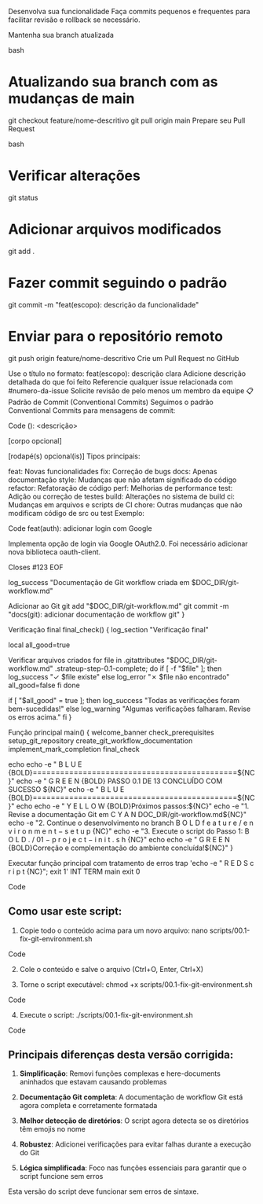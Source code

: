 Desenvolva sua funcionalidade Faça commits pequenos e frequentes para facilitar revisão e rollback se necessário.

Mantenha sua branch atualizada

bash
# Atualizando sua branch com as mudanças de main
git checkout feature/nome-descritivo
git pull origin main
Prepare seu Pull Request

bash
# Verificar alterações
git status

# Adicionar arquivos modificados
git add .

# Fazer commit seguindo o padrão
git commit -m "feat(escopo): descrição da funcionalidade"

# Enviar para o repositório remoto
git push origin feature/nome-descritivo
Crie um Pull Request no GitHub

Use o título no formato: feat(escopo): descrição clara
Adicione descrição detalhada do que foi feito
Referencie qualquer issue relacionada com #numero-da-issue
Solicite revisão de pelo menos um membro da equipe
📋 Padrão de Commit (Conventional Commits)
Seguimos o padrão Conventional Commits para mensagens de commit:

Code
<tipo>(<escopo opcional>): <descrição>

[corpo opcional]

[rodapé(s) opcional(is)]
Tipos principais:

feat: Novas funcionalidades
fix: Correção de bugs
docs: Apenas documentação
style: Mudanças que não afetam significado do código
refactor: Refatoração de código
perf: Melhorias de performance
test: Adição ou correção de testes
build: Alterações no sistema de build
ci: Mudanças em arquivos e scripts de CI
chore: Outras mudanças que não modificam código de src ou test
Exemplo:

Code
feat(auth): adicionar login com Google

Implementa opção de login via Google OAuth2.0.
Foi necessário adicionar nova biblioteca oauth-client.

Closes #123
EOF

log_success "Documentação de Git workflow criada em $DOC_DIR/git-workflow.md"

Adicionar ao Git
git add "$DOC_DIR/git-workflow.md" git commit -m "docs(git): adicionar documentação de workflow git" }

Verificação final
final_check() { log_section "Verificação final"

local all_good=true

Verificar arquivos criados
for file in .gitattributes "$DOC_DIR/git-workflow.md" .strateup-step-0.1-complete; do if [ -f "$file" ]; then log_success "✓ $file existe" else log_error "✗ $file não encontrado" all_good=false fi done

if [ "$all_good" = true ]; then log_success "Todas as verificações foram bem-sucedidas!" else log_warning "Algumas verificações falharam. Revise os erros acima." fi }

Função principal
main() { welcome_banner check_prerequisites setup_git_repository create_git_workflow_documentation implement_mark_completion final_check

echo echo -e "
B
L
U
E
{BOLD}=============================================${NC}" echo -e "
G
R
E
E
N
{BOLD} PASSO 0.1 DE 13 CONCLUÍDO COM SUCESSO ${NC}" echo -e "
B
L
U
E
{BOLD}=============================================${NC}" echo echo -e "
Y
E
L
L
O
W
{BOLD}Próximos passos:${NC}" echo -e "1. Revise a documentação Git em 
C
Y
A
N
DOC_DIR/git-workflow.md${NC}" echo -e "2. Continue o desenvolvimento no branch 
B
O
L
D
f
e
a
t
u
r
e
/
e
n
v
i
r
o
n
m
e
n
t
−
s
e
t
u
p
{NC}" echo -e "3. Execute o script do Passo 1: 
B
O
L
D
.
/
01
−
p
r
o
j
e
c
t
−
i
n
i
t
.
s
h
{NC}" echo echo -e "
G
R
E
E
N
{BOLD}Correção e complementação do ambiente concluída!${NC}" }

Executar função principal com tratamento de erros
trap 'echo -e "
R
E
D
S
c
r
i
p
t
{NC}"; exit 1' INT TERM main exit 0

Code

## Como usar este script:

1. Copie todo o conteúdo acima para um novo arquivo:
nano scripts/00.1-fix-git-environment.sh

Code

2. Cole o conteúdo e salve o arquivo (Ctrl+O, Enter, Ctrl+X)

3. Torne o script executável:
chmod +x scripts/00.1-fix-git-environment.sh

Code

4. Execute o script:
./scripts/00.1-fix-git-environment.sh

Code

## Principais diferenças desta versão corrigida:

1. **Simplificação**: Removi funções complexas e here-documents aninhados que estavam causando problemas

2. **Documentação Git completa**: A documentação de workflow Git está agora completa e corretamente formatada

3. **Melhor detecção de diretórios**: O script agora detecta se os diretórios têm emojis no nome

4. **Robustez**: Adicionei verificações para evitar falhas durante a execução do Git

5. **Lógica simplificada**: Foco nas funções essenciais para garantir que o script funcione sem erros

Esta versão do script deve funcionar sem erros de sintaxe.